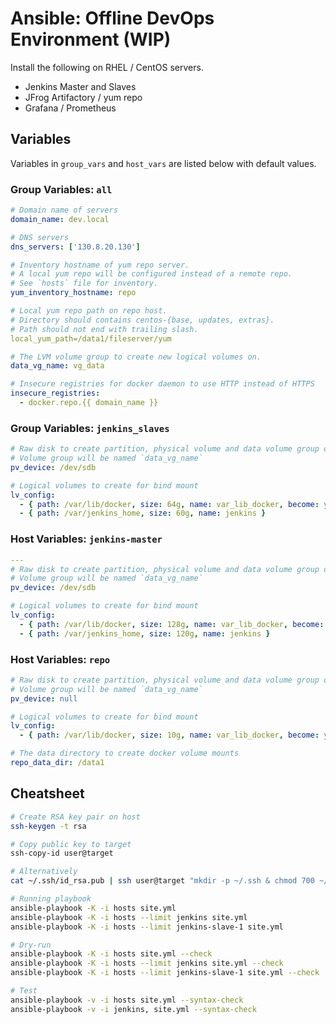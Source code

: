 # Ansible: Offline DevOps Environment (WIP)

Install the following on RHEL / CentOS servers.

* Jenkins Master and Slaves
* JFrog Artifactory / yum repo
* Grafana / Prometheus

## Variables

 Variables in `group_vars` and `host_vars` are listed below with default values.

### Group Variables: `all`

```yml
# Domain name of servers
domain_name: dev.local

# DNS servers
dns_servers: ['130.8.20.130']

# Inventory hostname of yum repo server.
# A local yum repo will be configured instead of a remote repo.
# See `hosts` file for inventory.
yum_inventory_hostname: repo

# Local yum repo path on repo host.
# Directory should contains centos-{base, updates, extras}.
# Path should not end with trailing slash.
local_yum_path=/data1/fileserver/yum

# The LVM volume group to create new logical volumes on.
data_vg_name: vg_data

# Insecure registries for docker daemon to use HTTP instead of HTTPS
insecure_registries:
  - docker.repo.{{ domain_name }}
```

### Group Variables: `jenkins_slaves`

```yml
# Raw disk to create partition, physical volume and data volume group on.
# Volume group will be named `data_vg_name`
pv_device: /dev/sdb

# Logical volumes to create for bind mount
lv_config:
  - { path: /var/lib/docker, size: 64g, name: var_lib_docker, become: yes }
  - { path: /var/jenkins_home, size: 60g, name: jenkins }
```

### Host Variables: `jenkins-master`

```yml
---
# Raw disk to create partition, physical volume and data volume group on.
# Volume group will be named `data_vg_name`
pv_device: /dev/sdb

# Logical volumes to create for bind mount
lv_config:
  - { path: /var/lib/docker, size: 128g, name: var_lib_docker, become: yes }
  - { path: /var/jenkins_home, size: 120g, name: jenkins }

```

### Host Variables: `repo`

```yml
# Raw disk to create partition, physical volume and data volume group on.
# Volume group will be named `data_vg_name`
pv_device: null

# Logical volumes to create for bind mount
lv_config:
  - { path: /var/lib/docker, size: 10g, name: var_lib_docker, become: yes }

# The data directory to create docker volume mounts
repo_data_dir: /data1

```

## Cheatsheet

```sh
# Create RSA key pair on host
ssh-keygen -t rsa

# Copy public key to target
ssh-copy-id user@target

# Alternatively
cat ~/.ssh/id_rsa.pub | ssh user@target "mkdir -p ~/.ssh & chmod 700 ~/.ssh && cat >> ~/.ssh/authorized_keys"

# Running playbook
ansible-playbook -K -i hosts site.yml
ansible-playbook -K -i hosts --limit jenkins site.yml
ansible-playbook -K -i hosts --limit jenkins-slave-1 site.yml

# Dry-run
ansible-playbook -K -i hosts site.yml --check
ansible-playbook -K -i hosts --limit jenkins site.yml --check
ansible-playbook -K -i hosts --limit jenkins-slave-1 site.yml --check

# Test
ansible-playbook -v -i hosts site.yml --syntax-check
ansible-playbook -v -i jenkins, site.yml --syntax-check
```
